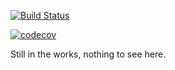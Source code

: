 [![Build Status](https://travis-ci.org/sam007961/luxor.svg?branch=master)](https://travis-ci.org/sam007961/luxor)


[![codecov](https://codecov.io/gh/sam007961/luxor/branch/master/graph/badge.svg)](https://codecov.io/gh/sam007961/luxor)


Still in the works, nothing to see here.